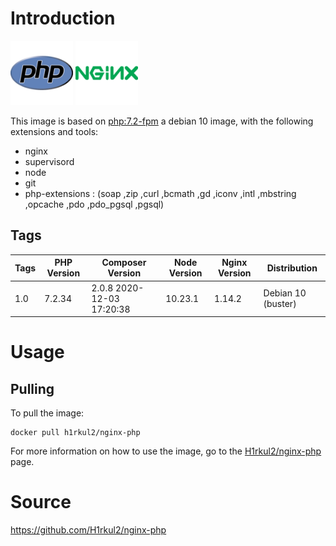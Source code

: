 # Introduction

<img width="100" height="103" src="_resources/0a6e3d9502734d748c4f1f1f22125081.png"/>

<img width="100" height="103" src="_resources/d1772b07b50b4c25b7c573c231d30255.png"/>

This image is based on [php:7.2-fpm](https://hub.docker.com/layers/php/library/php/7.2-fpm/images/sha256-03397330cba9cc43ab3ebb1d9e35d371232c98987e045727c4d6b9f89ce91fda?context=explore)  a debian 10 image, with the following extensions and tools:

*  nginx 
*  supervisord  
*  node 
*  git 
*  php-extensions : (soap ,zip ,curl ,bcmath ,gd ,iconv ,intl  ,mbstring ,opcache ,pdo ,pdo_pgsql  ,pgsql)

## Tags

| Tags | PHP Version | Composer Version | Node Version | Nginx Version | Distribution |
| --- | --- | --- | --- | --- | --- |
| 1.0 | 7.2.34 |  2.0.8 2020-12-03 17:20:38 | 10.23.1 | 1.14.2 | Debian 10 (buster) |

# Usage

## Pulling

To pull the image:

```
docker pull h1rkul2/nginx-php
```

For more information on how to use the image, go to the [H1rkul2/nginx-php](https://hub.docker.com/r/h1rkul2/nginx-php) page.

# Source

https://github.com/H1rkul2/nginx-php

